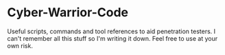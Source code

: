 # Cyber-Warrior-Code

Useful scripts, commands and tool references to aid penetration testers.  I can't remember all this stuff so I'm writing it down.  Feel free to use at your own risk.  
